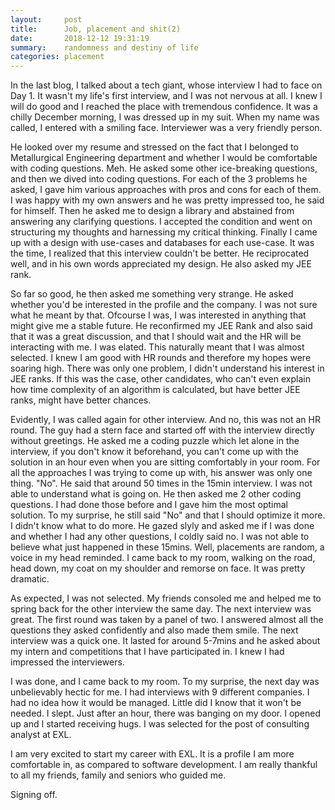 ```yaml
---
layout:     post
title:      Job, placement and shit(2)
date:       2018-12-12 19:31:19
summary:    randomness and destiny of life
categories: placement
---
```


In the last blog, I talked about a tech giant, whose interview I had to face on Day 1. It wasn't my life's first interview, and I was not nervous at all. I knew I will do good and I reached the place with tremendous confidence. It was a chilly December morning, I was dressed up in my suit. When my name was called, I entered with a smiling face. Interviewer was a very friendly person.

He looked over my resume and stressed on the fact that I belonged to Metallurgical Engineering department and whether I would be comfortable with coding questions. Meh. He asked some other ice-breaking questions, and then we dived into coding questions. For each of the 3 problems he asked, I gave him various approaches with pros and cons for each of them. I was happy with my own answers and he was pretty impressed too, he said for himself. Then he asked me to design a library and abstained from answering any clarifying questions. I accepted the condition and went on structuring my thoughts and harnessing my critical thinking. Finally I came up with a design with use-cases and databases for each use-case. It was the time, I realized that this interview couldn't be better. He reciprocated well, and in his own words appreciated my design. He also asked my JEE rank.

So far so good, he then asked me something very strange. He asked whether you'd be interested in the profile and the company. I was not sure what he meant by that. Ofcourse I was, I was interested in anything that might give me a stable future. He reconfirmed my JEE Rank and also said that it was a great discussion, and that I should wait and the HR will be interacting with me. I was elated. This naturally meant that I was almost selected. I knew I am good with HR rounds and therefore my hopes were soaring high. There was only one problem, I didn't understand his interest in JEE ranks. If this was the case, other candidates, who can't even explain how time complexity of an algorithm is calculated, but have better JEE ranks, might have better chances.

Evidently, I was called again for other interview. And no, this was not an HR round. The guy had a stern face and started off with the interview directly without greetings. He asked me a coding puzzle which let alone in the interview, if you don't know it beforehand, you can't come up with the solution in an hour even when you are sitting comfortably in your room. For all the approaches I was trying to come up with, his answer was only one thing. "No". He said that around 50 times in the 15min interview. I was not able to understand what is going on. He then asked me 2 other coding questions. I had done those before and I gave him the most optimal solution. To my surprise, he still said "No" and that I should optimize it more. I didn't know what to do more. He gazed slyly and asked me if I was done and whether I had any other questions, I coldly said no. I was not able to believe what just happened in these 15mins. Well, placements are random, a voice in my head reminded. I came back to my room, walking on the road, head down, my coat on my shoulder and remorse on face. It was pretty dramatic.

As expected, I was not selected. My friends consoled me and helped me to spring back for the other interview the same day.
The next interview was great. The first round was taken by a panel of two. I answered almost all the questions they asked confidently and also made them smile. The next interview was a quick one. It lasted for around 5-7mins and he asked about my intern and competitions that I have participated in. I knew I had impressed the interviewers.

I was done, and I came back to my room. To my surprise, the next day was unbelievably hectic for me. I had interviews with 9 different companies. I had no idea how it would be managed. Little did I know that it won't be needed. I slept. Just after an hour, there was banging on my door. I opened up and I started receiving hugs. I was selected for the post of consulting analyst at EXL.

I am very excited to start my career with EXL. It is a profile I am more comfortable in, as compared to software development.
I am really thankful to all my friends, family and seniors who guided me.

Signing off.
